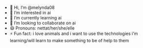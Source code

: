 - 👋 Hi, I’m @melynda08
- 👀 I’m interested in ai
- 🌱 I’m currently learning ai
- 💞️ I’m looking to collaborate on ai
- 😄 Pronouns: nettat/her/she/elle
- ⚡ Fun fact: i love animals and i want to use the technologies i'm learning/will learn to make something to be of help to them

<!---
melynda08/melynda08 is a ✨ special ✨ repository because its `README.md` (this file) appears on your GitHub profile.
You can click the Preview link to take a look at your changes.
--->
